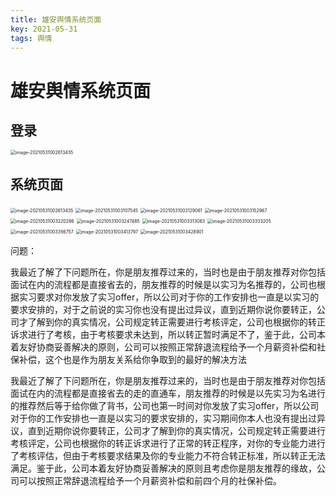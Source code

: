```yaml
---
title: 雄安舆情系统页面
key: 2021-05-31
tags: 舆情
---
```


# 雄安舆情系统页面

## 登录

<img src="http://img.fuwenwei.com/blog/20210531002414.png" alt="image-20210531002613435" style="zoom:50%;" />

## 系统页面

<img src="http://img.fuwenwei.com/blog/20210531002613.png" alt="image-20210531002613435" style="zoom:50%;" />

<img src="http://img.fuwenwei.com/blog/20210531003107.png" alt="image-20210531003107545" style="zoom:50%;" />

<img src="http://img.fuwenwei.com/blog/20210531003129.png" alt="image-20210531003129061" style="zoom:50%;" />

<img src="http://img.fuwenwei.com/blog/20210531003153.png" alt="image-20210531003152967" style="zoom:50%;" />

<img src="http://img.fuwenwei.com/blog/20210531003220.png" alt="image-20210531003220286" style="zoom:50%;" />

<img src="http://img.fuwenwei.com/blog/20210531003247.png" alt="image-20210531003247485" style="zoom:50%;" />

<img src="http://img.fuwenwei.com/blog/20210531003313.png" alt="image-20210531003313083" style="zoom:50%;" />

<img src="http://img.fuwenwei.com/blog/20210531003333.png" alt="image-20210531003333205" style="zoom:50%;" />

<img src="http://img.fuwenwei.com/blog/20210531003356.png" alt="image-20210531003356757" style="zoom:50%;" />

<img src="http://img.fuwenwei.com/blog/20210531003413.png" alt="image-20210531003413797" style="zoom:50%;" />

<img src="http://img.fuwenwei.com/blog/20210531003428.png" alt="image-20210531003428901" style="zoom:50%;" />



问题：

我最近了解了下问题所在，你是朋友推荐过来的，当时也是由于朋友推荐对你包括面试在内的流程都是直接省去的，朋友推荐的时候是以实习为名推荐的，公司也根据实习要求对你发放了实习offer，所以公司对于你的工作安排也一直是以实习的要求安排的，对于之前说的实习你也没有提出过异议，直到近期你说你要转正，公司才了解到你的真实情况，公司规定转正需要进行考核评定，公司也根据你的转正诉求进行了考核，由于考核要求未达到，所以转正暂时满足不了，鉴于此，公司本着友好协商妥善解决的原则，公司可以按照正常辞退流程给予一个月薪资补偿和社保补偿，这个也是作为朋友关系给你争取到的最好的解决方法



我最近了解了下问题所在，你是朋友推荐过来的，当时也是由于朋友推荐对你包括面试在内的流程都是直接省去的走的直通车，朋友推荐的时候是以先实习为名进行的推荐然后等于给你做了背书，公司也第一时间对你发放了实习offer，所以公司对于你的工作安排也一直是以实习的要求安排的，实习期间你本人也没有提出过异议，直到近期你说你要转正，公司才了解到你的真实情况，公司规定转正需要进行考核评定，公司也根据你的转正诉求进行了正常的转正程序，对你的专业能力进行了考核评估，但由于考核要求结果及你的专业能力不符合转正标准，所以转正无法满足。鉴于此，公司本着友好协商妥善解决的原则且考虑你是朋友推荐的缘故，公司可以按照正常辞退流程给予一个月薪资补偿和前四个月的社保补偿。
